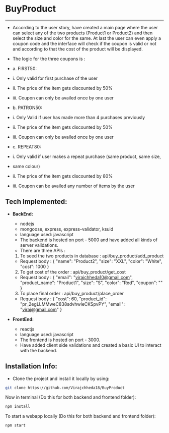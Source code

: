# BuyProduct
---
- According to the user story, have created a main page where the user can select any of the two products (Product1 or Product2) and then select the size and color for the same. At last the user can even apply a coupon code and the interface will check if the coupon is valid or not and according to that the cost of the product will be displayed.

- The logic for the three coupons is :
- a. FIRST50:
- i. Only valid for first purchase of the user
- ii. The price of the item gets discounted by 50%
- iii. Coupon can only be availed once by one user
- b. PATRON50:
- i. Only Valid if user has made more than 4 purchases previously
- ii. The price of the item gets discounted by 50%
- iii. Coupon can only be availed once by one user
- c. REPEAT80:
- i. Only valid if user makes a repeat purchase (same product, same size,
- same colour)
- ii. The price of the item gets discounted by 80%
- iii. Coupon can be availed any number of items by the user


## Tech Implemented:

- **BackEnd:**
  - nodejs
  - mongoose, express, express-validator, ksuid
  - language used: javascript
  - The backend is hosted on port - 5000 and have added all kinds of server validations.
  - There are three APIs : 
  1. To seed the two products in database : api/buy_product/add_product
    - Request body : {
    "name": "Product2",
    "size": "XXL",
    "color": "White",
    "cost": 1000
}
  2. To get cost of the order : api/buy_product/get_cost
    - Request body : {
    "email": "virajchheda10@gmail.com",
    "product_name": "Product1",
    "size": "S",
    "color": "Red",
    "coupon": ""
}
  3. To place final order : api/buy_product/place_order
   - Request body : {
    "cost": 60,
    "product_id": "pr_2egLLMMweC838sdvhwleCKSpvPY",
    "email": "viraj@gmail.com"
}

- **FrontEnd:**
  - reactjs
  - language used: javascript
  - The frontend is hosted on port - 3000.
  - Have added client side validations and created a basic UI to interact with the backend.



## Installation Info:

- Clone the project and install it locally by using:
  
```bash
git clone https://github.com/Virajchheda18/BuyProduct
```

Now in terminal (Do this for both backend and frontend folder):

```bash
npm install
```

To start a webapp locally (Do this for both backend and frontend folder):

```bash
npm start
```
